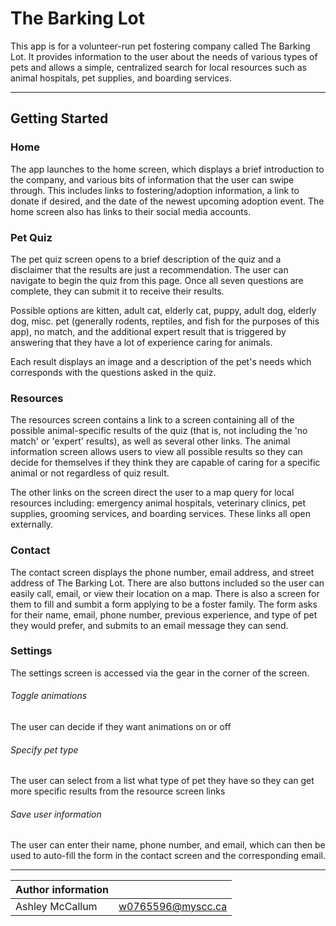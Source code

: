 # The Barking Lot

This app is for a volunteer-run pet fostering company called The Barking Lot. It provides information to the user about the needs of various types of pets and allows a simple, centralized search for local resources such as animal hospitals, pet supplies, and boarding services.

***
## Getting Started

### Home
The app launches to the home screen, which displays a brief introduction to the company, and various bits of information that the user can swipe through. This includes links to fostering/adoption information, a link to donate if desired, and the date of the newest upcoming adoption event. The home screen also has links to their social media accounts.

### Pet Quiz
The pet quiz screen opens to a brief description of the quiz and a disclaimer that the results are just a recommendation. The user can navigate to begin the quiz from this page. Once all seven questions are complete, they can submit it to receive their results. 

Possible options are kitten, adult cat, elderly cat, puppy, adult dog, elderly dog, misc. pet (generally rodents, reptiles, and fish for the purposes of this app), no match, and the additional expert result that is triggered by answering that they have a lot of experience caring for animals.

Each result displays an image and a description of the pet's needs which corresponds with the questions asked in the quiz.

### Resources
The resources screen contains a link to a screen containing all of the possible animal-specific results of the quiz (that is, not including the 'no match' or 'expert' results), as well as several other links. The animal information screen allows users to view all possible results so they can decide for themselves if they think they are capable of caring for a specific animal or not regardless of quiz result. 

The other links on the screen direct the user to a map query for local resources including: emergency animal hospitals, veterinary clinics, pet supplies, grooming services, and boarding services. These links all open externally.

### Contact
The contact screen displays the phone number, email address, and street address of The Barking Lot. There are also buttons included so the user can easily call, email, or view their location on a map. There is also a screen for them to fill and sumbit a form applying to be a foster family. The form asks for their name, email, phone number, previous experience, and type of pet they would prefer, and submits to an email message they can send.

### Settings
The settings screen is accessed via the gear in the corner of the screen.
###### Toggle animations
The user can decide if they want animations on or off
###### Specify pet type
The user can select from a list what type of pet they have so they can get more specific results from the resource screen links
###### Save user information
The user can enter their name, phone number, and email, which can then be used to auto-fill the form in the contact screen and the corresponding email.

***
|Author information| |
|-------|--|
|Ashley McCallum     |  w0765596@myscc.ca| 
